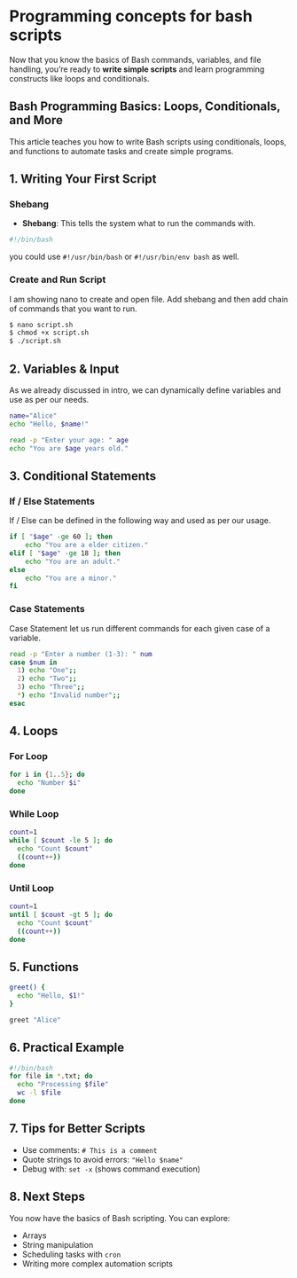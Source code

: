 # Programming concepts for bash scripts

Now that you know the basics of Bash commands, variables, and file handling, you’re ready to **write simple scripts** and learn programming constructs like loops and conditionals.

## Bash Programming Basics: Loops, Conditionals, and More

This article teaches you how to write Bash scripts using conditionals, loops, and functions to automate tasks and create simple programs.

## 1. Writing Your First Script

### Shebang

- **Shebang**: This tells the system what to run the commands with.

```bash
#!/bin/bash
```

you could use `#!/usr/bin/bash` or `#!/usr/bin/env bash` as well.

### Create and Run Script

I am showing nano to create and open file. Add shebang and then add chain of commands that you want to run.

```bash
$ nano script.sh
$ chmod +x script.sh
$ ./script.sh
```

## 2. Variables & Input

As we already discussed in intro, we can dynamically define variables and use as per our needs.

```bash
name="Alice"
echo "Hello, $name!"

read -p "Enter your age: " age
echo "You are $age years old."
```

## 3. Conditional Statements

### If / Else Statements

If / Else can be defined in the following way and used as per our usage.

```bash
if [ "$age" -ge 60 ]; then
    echo "You are a elder citizen."
elif [ "$age" -ge 18 ]; then
    echo "You are an adult."
else
    echo "You are a minor."
fi
```

### Case Statements

Case Statement let us run different commands for each given case of a variable.

```bash
read -p "Enter a number (1-3): " num
case $num in
  1) echo "One";;
  2) echo "Two";;
  3) echo "Three";;
  *) echo "Invalid number";;
esac
```

## 4. Loops

### For Loop

```bash
for i in {1..5}; do
  echo "Number $i"
done
```

### While Loop

```bash
count=1
while [ $count -le 5 ]; do
  echo "Count $count"
  ((count++))
done
```

### Until Loop

```bash
count=1
until [ $count -gt 5 ]; do
  echo "Count $count"
  ((count++))
done
```

## 5. Functions

```bash
greet() {
  echo "Hello, $1!"
}

greet "Alice"
```

## 6. Practical Example

```bash
#!/bin/bash
for file in *.txt; do
  echo "Processing $file"
  wc -l $file
done
```

## 7. Tips for Better Scripts

- Use comments: `# This is a comment`
- Quote strings to avoid errors: `"Hello $name"`
- Debug with: `set -x` (shows command execution)

## 8. Next Steps

You now have the basics of Bash scripting. You can explore:

- Arrays
- String manipulation
- Scheduling tasks with `cron`
- Writing more complex automation scripts
